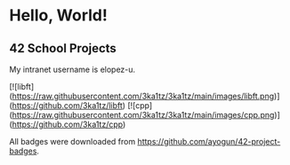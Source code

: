 # Hello, World!

## 42 School Projects

My intranet username is elopez-u.

[![libft]  (https://raw.githubusercontent.com/3ka1tz/3ka1tz/main/images/libft.png)]  (https://github.com/3ka1tz/libft)
[![cpp]    (https://raw.githubusercontent.com/3ka1tz/3ka1tz/main/images/cpp.png)]    (https://github.com/3ka1tz/cpp)

All badges were downloaded from https://github.com/ayogun/42-project-badges.
